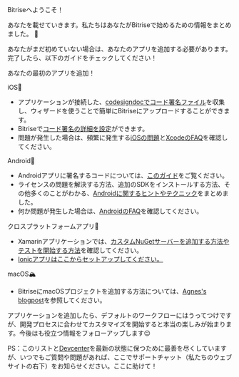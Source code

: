 Bitriseへようこそ！

あなたを載せていきます。私たちはあなたがBitriseで始めるための情報をまとめました。 🚀

あなたがまだ初めていない場合は、あなたのアプリを追加する必要があります。完了したら、以下のガイドをチェックしてください！

あなたの最初のアプリを追加！

iOS🍏

- アプリケーションが接続した、[codesigndocでコード署名ファイル](https://devcenter.bitrise.io/code-signing/ios-code-signing/collecting-files-with-codesigndoc/?utm_source=transactional&utm_medium=email&utm_campaign=welcome_v1_A&utm_content=text_link)を収集し、ウィザードを使うことで簡単にBitriseにアップロードすることができます。
- Bitriseで[コード署名の詳細を設定](https://devcenter.bitrise.io/code-signing/ios-code-signing/code-signing/?utm_source=transactional&utm_medium=email&utm_campaign=welcome_v1_A&utm_content=text_link)ができます。
- 問題が発生した場合は、頻繁に発生する[iOSの問題](https://devcenter.bitrise.io/troubleshooting/frequent-ios-issues/?utm_source=transactional&utm_medium=email&utm_campaign=welcome_v1_A&utm_content=text_link)と[XcodeのFAQ](https://devcenter.bitrise.io/troubleshooting/known-xcode-issues/?utm_source=transactional&utm_medium=email&utm_campaign=welcome_v1_A&utm_content=text_link)を確認してください。

Android🤖

- Androidアプリに署名するコードについては、[このガイド](https://devcenter.bitrise.io/code-signing/android-code-signing/android-code-signing-procedures/?utm_source=transactional&utm_medium=email&utm_campaign=welcome_v1_A&utm_content=text_link)をご覧ください。
- ライセンスの問題を解決する方法、追加のSDKをインストールする方法、その他多くのことがわかる、[Androidに関するヒントやテクニック](https://devcenter.bitrise.io/tips-and-tricks/android-tips-and-tricks/?utm_source=transactional&utm_medium=email&utm_campaign=welcome_v1_A&utm_content=text_link)をまとめました。
- 何か問題が発生した場合は、[AndroidのFAQ](https://devcenter.bitrise.io/troubleshooting/frequent-android-issues/?utm_source=transactional&utm_medium=email&utm_campaign=welcome_v1_A&utm_content=text_link)を確認してください。

クロスプラットフォームアプリ🙅
- Xamarinアプリケーションでは、[カスタムNuGetサーバーを追加する方法やテストを開始する方法](https://devcenter.bitrise.io/tutorials/xamarin/add-custom-sources-to-nuget/)を確認してください。
- [Ionicアプリはここからセットアップしてください。](https://discuss.bitrise.io/t/generating-release-outputs-for-ionic/2039)

macOS🏔

- BitriseにmacOSプロジェクトを追加する方法については、[Agnes's blogpost](https://blog.alltheflow.com/continuous-happiness-for-mac/)を参照してください。

アプリケーションを追加したら、デフォルトのワークフローにはうってつけですが、開発プロセスに合わせてカスタマイズを開始すると本当の楽しみが始まります。今後はも役立つ情報をフォローアップします😉

PS：このリストと[Devcenter](https://devcenter.bitrise.io/?utm_source=transactional&utm_medium=email&utm_campaign=welcome_v1_A&utm_content=text_link)を最新の状態に保つために最善を尽くしていますが、いつでもご質問や問題があれば、ここでサポートチャット（私たちのウェブサイトの右下）をお知らせください。ここに助けて！